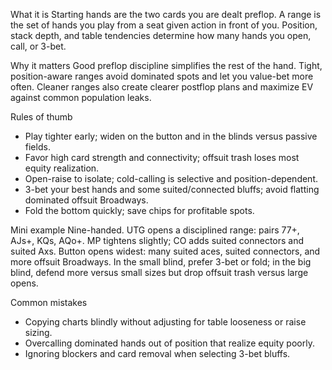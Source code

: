 What it is
Starting hands are the two cards you are dealt preflop. A range is the set of hands you play from a seat given action in front of you. Position, stack depth, and table tendencies determine how many hands you open, call, or 3-bet.

Why it matters
Good preflop discipline simplifies the rest of the hand. Tight, position-aware ranges avoid dominated spots and let you value-bet more often. Cleaner ranges also create clearer postflop plans and maximize EV against common population leaks.

Rules of thumb

* Play tighter early; widen on the button and in the blinds versus passive fields.
* Favor high card strength and connectivity; offsuit trash loses most equity realization.
* Open-raise to isolate; cold-calling is selective and position-dependent.
* 3-bet your best hands and some suited/connected bluffs; avoid flatting dominated offsuit Broadways.
* Fold the bottom quickly; save chips for profitable spots.

Mini example
Nine-handed. UTG opens a disciplined range: pairs 77+, AJs+, KQs, AQo+. MP tightens slightly; CO adds suited connectors and suited Axs. Button opens widest: many suited aces, suited connectors, and more offsuit Broadways. In the small blind, prefer 3-bet or fold; in the big blind, defend more versus small sizes but drop offsuit trash versus large opens.

Common mistakes

* Copying charts blindly without adjusting for table looseness or raise sizing.
* Overcalling dominated hands out of position that realize equity poorly.
* Ignoring blockers and card removal when selecting 3-bet bluffs.
